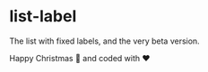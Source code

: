 list-label
==========

The list with fixed labels, and the very beta version.

Happy Christmas :christmas_tree: and coded with :heart:

